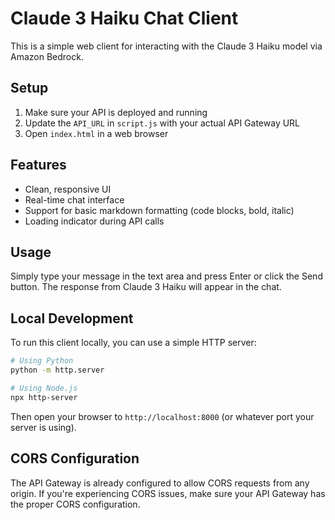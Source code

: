 # Claude 3 Haiku Chat Client

This is a simple web client for interacting with the Claude 3 Haiku model via Amazon Bedrock.

## Setup

1. Make sure your API is deployed and running
2. Update the `API_URL` in `script.js` with your actual API Gateway URL
3. Open `index.html` in a web browser

## Features

- Clean, responsive UI
- Real-time chat interface
- Support for basic markdown formatting (code blocks, bold, italic)
- Loading indicator during API calls

## Usage

Simply type your message in the text area and press Enter or click the Send button. The response from Claude 3 Haiku will appear in the chat.

## Local Development

To run this client locally, you can use a simple HTTP server:

```bash
# Using Python
python -m http.server

# Using Node.js
npx http-server
```

Then open your browser to `http://localhost:8000` (or whatever port your server is using).

## CORS Configuration

The API Gateway is already configured to allow CORS requests from any origin. If you're experiencing CORS issues, make sure your API Gateway has the proper CORS configuration.
